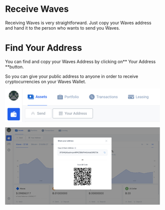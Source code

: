 # **Receive Waves**

Receiving Waves is very straightforward. Just copy your Waves address and hand it to the person who wants to send you Waves.

# Find Your Address

You can find and copy your Waves Address by clicking on** Your Address **button.

So you can give your public address to anyone in order to receive cryptocurrencies on your Waves Wallet.  


![](/_assets/Webp.net-resizeimage-19.png)

![](/_assets/Webp.net-resizeimage-20.png)

